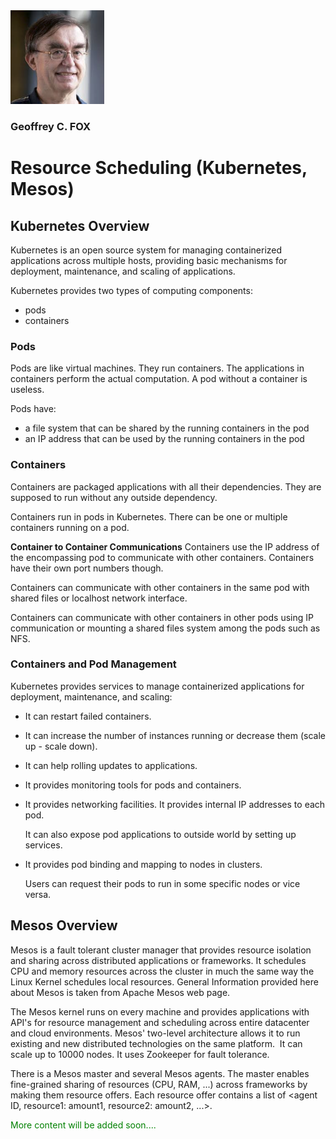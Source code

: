 <img src="fox.png" width="150" height="150">

### Geoffrey C. FOX


# Resource Scheduling (Kubernetes, Mesos)


## Kubernetes Overview

Kubernetes is an open source system for managing containerized applications across multiple hosts, providing basic mechanisms for deployment, maintenance, and scaling of applications.

Kubernetes provides two types of computing components:

* pods
* containers

### Pods

Pods are like virtual machines. They run containers. The applications in containers perform the actual computation. A pod without a container is useless.

Pods have:

* a file system that can be shared by the running containers in the pod
* an IP address that can be used by the running containers in the pod

### Containers

Containers are packaged applications with all their dependencies. They are supposed to run without any outside dependency.

Containers run in pods in Kubernetes. There can be one or multiple containers running on a pod.

**Container to Container Communications**
Containers use the IP address of the encompassing pod to communicate with other containers. Containers have their own port numbers though.

Containers can communicate with other containers in the same pod with shared files or localhost network interface.

Containers can communicate with other containers in other pods using IP communication or mounting a shared files system among the pods such as NFS.

### Containers and Pod Management

Kubernetes provides services to manage containerized applications for deployment, maintenance, and scaling:

* It can restart failed containers.
* It can increase the number of instances running or decrease them \(scale up - scale down\).
* It can help rolling updates to applications.
* It provides monitoring tools for pods and containers.
* It provides networking facilities. It provides internal IP addresses to each pod.

  It can also expose pod applications to outside world by setting up services.

* It provides pod binding and mapping to nodes in clusters.

  Users can request their pods to run in some specific nodes or vice versa.


## Mesos Overview

Mesos is a fault tolerant cluster manager that provides resource
isolation and sharing across distributed applications or frameworks. It
schedules CPU and memory resources across the cluster in much the same
way the Linux Kernel schedules local resources. General Information
provided here about Mesos is taken from Apache Mesos web page.

The Mesos kernel runs on every machine and provides applications with
API's for resource management and scheduling across entire datacenter
and cloud environments. Mesos' two-level architecture allows it to run
existing and new distributed technologies on the same platform.  It can
scale up to 10000 nodes. It uses Zookeeper for fault tolerance.

There is a Mesos master and several Mesos agents. The master
enables fine-grained sharing of resources (CPU, RAM, ...) across
frameworks by making them resource offers. Each resource offer contains
a list of &lt;agent ID, resource1: amount1, resource2: amount2, ...&gt;.





<span style="color: green"> More content will be added soon.... </span>

